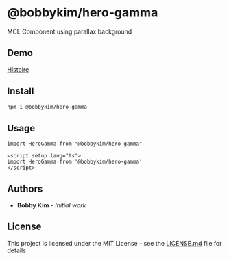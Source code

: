 # @bobbykim/hero-gamma

MCL Component using parallax background

## Demo

[Histoire]({%sbLink%})

## Install

```sh
npm i @bobbykim/hero-gamma
```

## Usage

`import HeroGamma from "@bobbykim/hero-gamma"`

```vue
<script setup lang="ts">
import HeroGamma from '@bobbykim/hero-gamma'
</script>
```

## Authors

- **Bobby Kim** - _Initial work_

## License

This project is licensed under the MIT License - see the [LICENSE.md](./LICENSE.md) file for details
